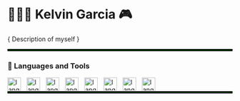 # 🧑🏽‍💻 Kelvin Garcia 🎮


{ Description of myself }

<hr style='background-color: green; border: 2px solid black;'>

### 🧰 Languages and Tools
<img align='left' alt='lang' width='30px' style='padding-right:10px;' src="https://cdn.jsdelivr.net/gh/devicons/devicon@latest/icons/html5/html5-original.svg" />
<img align='left' alt='lang' width='30px' style='padding-right:10px;' src="https://cdn.jsdelivr.net/gh/devicons/devicon@latest/icons/css3/css3-original.svg" />
<img align='left' alt='lang' width='30px' style='padding-right:10px;' src="https://cdn.jsdelivr.net/gh/devicons/devicon@latest/icons/javascript/javascript-original.svg" />
<img align='left' alt='lang' width='30px' style='padding-right:10px;' src="https://cdn.jsdelivr.net/gh/devicons/devicon@latest/icons/nodejs/nodejs-original.svg" />
<img align='left' alt='lang' width='30px' style='padding-right:10px;' src="https://cdn.jsdelivr.net/gh/devicons/devicon@latest/icons/react/react-original.svg" />
<img align='left' alt='lang' width='30px' style='padding-right:10px;' src="https://cdn.jsdelivr.net/gh/devicons/devicon@latest/icons/python/python-original.svg" />
<img align='left' alt='lang' width='30px' style='padding-right:10px;' src="https://cdn.jsdelivr.net/gh/devicons/devicon@latest/icons/mongodb/mongodb-original-wordmark.svg" />
<img align='left' alt='lang' width='30px' style='padding-right:10px;' src="https://cdn.jsdelivr.net/gh/devicons/devicon@latest/icons/postgresql/postgresql-original.svg" />
<br />
<hr style='background-color: green; border: 2px solid black;'>
